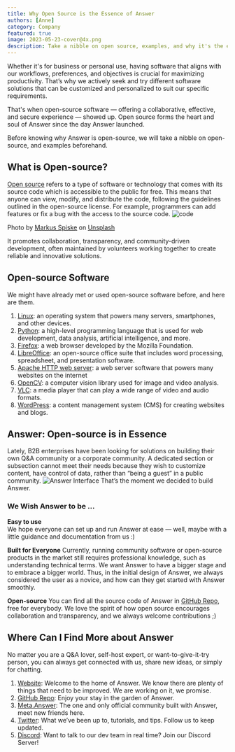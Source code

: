 ```yaml
---
title: Why Open Source is the Essence of Answer
authors: [Anne]
category: Company
featured: true
image: 2023-05-23-cover@4x.png
description: Take a nibble on open source, examples, and why it's the essence of Answer.
---
```


Whether it's for business or personal use, having software that aligns with our workflows, preferences, and objectives is crucial for maximizing productivity. That’s why we actively seek and try different software solutions that can be customized and personalized to suit our specific requirements.

That's when open-source software — offering a collaborative, effective, and secure experience — showed up. Open source forms the heart and soul of Answer since the day Answer launched.

Before knowing why Answer is open-source, we will take a nibble on open-source, and examples beforehand.

## What is Open-source?

[Open source](https://opensource.com/article/18/2/coining-term-open-source-software) refers to a type of software or technology that comes with its source code which is accessible to the public for free. This means that anyone can view, modify, and distribute the code, following the guidelines outlined in the open-source license. For example, programmers can add features or fix a bug with the access to the source code.
![code](opensource1.jpg)

Photo by [Markus Spiske](https://unsplash.com/@markusspiske?utm_source=unsplash&utm_medium=referral&utm_content=creditCopyText) on [Unsplash](https://unsplash.com/s/photos/open-source-software?utm_source=unsplash&utm_medium=referral&utm_content=creditCopyText)

It promotes collaboration, transparency, and community-driven development, often maintained by volunteers working together to create reliable and innovative solutions.

## Open-source Software

We might have already met or used open-source software before, and here are them.

1. [Linux](https://www.linux.org/): an operating system that powers many servers, smartphones, and other devices.
2. [Python](https://www.python.org/): a high-level programming language that is used for web development, data analysis, artificial intelligence, and more.
3. [Firefox](https://www.mozilla.org/en-US/firefox/new/): a web browser developed by the Mozilla Foundation.
4. [LibreOffice](https://www.libreoffice.org/): an open-source office suite that includes word processing, spreadsheet, and presentation software.
5. [Apache HTTP web server](https://httpd.apache.org/): a web server software that powers many websites on the internet
6. [OpenCV](https://opencv.org/): a computer vision library used for image and video analysis.
7. [VLC](https://www.videolan.org/): a media player that can play a wide range of video and audio formats.
8. [WordPress](https://wordpress.com/): a content management system (CMS) for creating websites and blogs.

## Answer: Open-source is in Essence

Lately, B2B enterprises have been looking for solutions on building their own Q&A community or a corporate community. A dedicated section or subsection cannot meet their needs because they wish to customize content, have control of data, rather than “being a guest” in a public community.
![Answer Interface](opensource2.png)
That’s the moment we decided to build Answer.

### We Wish Answer to be …

**Easy to use**  
We hope everyone can set up and run Answer at ease — well, maybe with a little guidance and documentation from us :)

**Built for Everyone**
Currently, running community software or open-source products in the market still requires professional knowledge, such as understanding technical terms. We want Answer to have a bigger stage and to embrace a bigger world. Thus, in the initial design of Answer, we always considered the user as a novice, and how can they get started with Answer smoothly.

**Open-source**
You can find all the source code of Answer in [GitHub Repo](https://github.com/apache/incubator-answer), free for everybody. We love the spirit of how open source encourages collaboration and transparency, and we always welcome contributions ;)

## Where Can I Find More about Answer

No matter you are a Q&A lover, self-host expert, or want-to-give-it-try person, you can always get connected with us, share new ideas, or simply for chatting.

1. [Website](https://answer.apache.org/): Welcome to the home of Answer. We know there are plenty of things that need to be improved. We are working on it, we promise.
2. [GitHub Repo](https://github.com/apache/incubator-answer): Enjoy your stay in the garden of Answer.
3. [Meta.Answer](https://meta.answer.dev/): The one and only official community built with Answer, meet new friends here.
4. [Twitter](https://twitter.com/answerdev): What we’ve been up to, tutorials, and tips. Follow us to keep updated.
5. [Discord](https://discord.gg/a6PZZbfnFx): Want to talk to our dev team in real time? Join our Discord Server!
